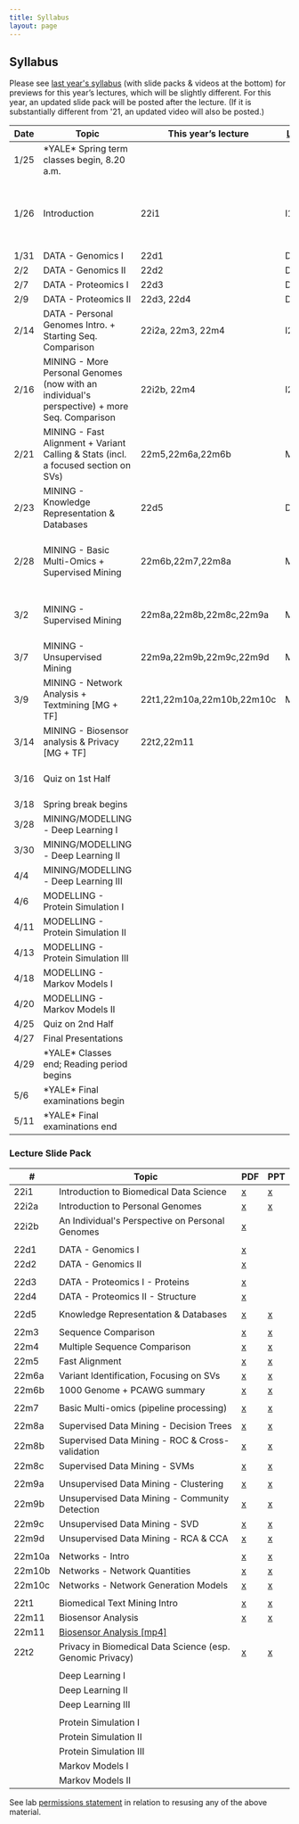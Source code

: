 ```yaml
---
title: Syllabus
layout: page
---
```



## Syllabus


Please see [last year's syllabus](http://cbb752b21.gersteinlab.org/syllabus) (with slide packs & videos at the bottom) for previews for this year’s lectures, which will be slightly different. For this year, an updated slide pack will be posted after the lecture. (If it is substantially different from '21, an updated video will also be posted.)

| Date | Topic                                                                                        | This year’s lecture       | [Last year’s lecture](http://cbb752b21.gersteinlab.org/syllabus) | Comment                                                                                                   |
| ---- | -------------------------------------------------------------------------------------------- | ------------------------- | ---------------------------------------------------------------- | --------------------------------------------------------------------------------------------------------- |
| 1/25 | \*YALE\* Spring term classes begin, 8.20 a.m.                                                |                           |                                                                  |                                                                                                           |
| 1/26 | Introduction                                                                                 | 22i1                      | I1                                                               | l1 took ~45'. Rest going over syllabus                                                                    |
| 1/31 | DATA - Genomics I                                                                            | 22d1                      | D1                                                               |                                                                                                           |
| 2/2  | DATA - Genomics II                                                                           | 22d2                      | D2                                                               |                                                                                                           |
| 2/7  | DATA - Proteomics I                                                                          | 22d3                      | D3                                                               |                                                                                                           |
| 2/9  | DATA - Proteomics II                                                                         | 22d3, 22d4                | D4                                                               |                                                                                                           |
| 2/14 | DATA - Personal Genomes Intro. + Starting Seq. Comparison                                    | 22i2a, 22m3, 22m4         | I2a,M3,M4                                                        |                                                                                                           |
| 2/16 | MINING - More Personal Genomes (now with an individual's perspective) + more Seq. Comparison | 22i2b, 22m4               | I2b,M4                                                           |                                                                                                           |
| 2/21 | MINING - Fast Alignment + Variant Calling & Stats (incl. a focused section on SVs)           | 22m5,22m6a,22m6b          | M5,M6a                                                           | Stopped in 22m6b before PCAWG section                                                                     |
| 2/23 | MINING - Knowledge Representation & Databases                                                | 22d5                      | D5                                                               |                                                                                                           |
| 2/28 | MINING - Basic Multi-Omics + Supervised Mining                                               | 22m6b,22m7,22m8a          | M6b, M7,M8a                                                      | Stopped in 22m8a before decision trees                                                                    |
| 3/2  | MINING - Supervised Mining                                                                   | 22m8a,22m8b,22m8c,22m9a   | M8a,M8b,M8c,M9a                                                  | Stopped in 22m9a, almost at end                                                                           |
| 3/7  | MINING - Unsupervised Mining                                                                 | 22m9a,22m9b,22m9c,22m9d   | M9a,M9b,M9c,M9d                                                  |                                                                                                           |
| 3/9  | MINING - Network Analysis + Textmining \[MG + TF\]                                           | 22t1,22m10a,22m10b,22m10c | M10a,M10b,M10c                                                   |                                                                                                           |
| 3/14 | MINING - Biosensor analysis & Privacy \[MG + TF\]                                            | 22t2,22m11                |                                                                  |                                                                                                           |
| 3/16 | Quiz on 1st Half                                                                             |                           |                                                                  | [quiz 1 study guide](http://files2.gersteinlab.org/public-docs/2022/03.10/Cbb752b22_Quiz1_studyguide.pdf) |
| 3/18 | Spring break begins                                                                          |                           |                                                                  |                                                                                                           |
| 3/28 | MINING/MODELLING - Deep Learning I                                                           |                           |                                                                  |                                                                                                           |
| 3/30 | MINING/MODELLING - Deep Learning II                                                          |                           |                                                                  |                                                                                                           |
| 4/4  | MINING/MODELLING - Deep Learning III                                                         |                           |                                                                  |                                                                                                           |
| 4/6  | MODELLING - Protein Simulation I                                                             |                           |                                                                  |                                                                                                           |
| 4/11 | MODELLING - Protein Simulation II                                                            |                           |                                                                  |                                                                                                           |
| 4/13 | MODELLING - Protein Simulation III                                                           |                           |                                                                  |                                                                                                           |
| 4/18 | MODELLING - Markov Models I                                                                  |                           |                                                                  |                                                                                                           |
| 4/20 | MODELLING - Markov Models II                                                                 |                           |                                                                  |                                                                                                           |
| 4/25 | Quiz on 2nd Half                                                                             |                           |                                                                  |                                                                                                           |
| 4/27 | Final Presentations                                                                          |                           |                                                                  |                                                                                                           |
| 4/29 | \*YALE\* Classes end; Reading period begins                                                  |                           |                                                                  |                                                                                                           |
| 5/6  | \*YALE\* Final examinations begin                                                            |                           |                                                                  |                                                                                                           |
| 5/11 | \*YALE\* Final examinations end                                                              |                           |                                                                  |                                                                                                           |

### Lecture Slide Pack

| #      | Topic                                                                                                                    | PDF                                                                                                                              | PPT                                                                                                                              |
| ------ | ------------------------------------------------------------------------------------------------------------------------ | -------------------------------------------------------------------------------------------------------------------------------- | -------------------------------------------------------------------------------------------------------------------------------- |
| 22i1   | Introduction to Biomedical Data Science                                                                                  | [x](http://files2.gersteinlab.org/public-docs/2022/01.31/cbb752-MG-spr22-22i1-biomed-datasci-intro.pdf)                          | [x](http://files2.gersteinlab.org/public-docs/2022/01.31/cbb752-MG-spr22-22i1-biomed-datasci-intro.ppt)                          |
| 22i2a  | Introduction to Personal Genomes                                                                                         | [x](http://files2.gersteinlab.org/public-docs/2022/03.01/MG_lectures/22i2a--cbb752-personalgenomes-intro.pdf)                    | [x](http://files2.gersteinlab.org/public-docs/2022/03.01/MG_lectures/22i2a--cbb752-personalgenomes-intro.pptx)                   |
| 22i2b  | An Individual's Perspective on Personal Genomes                                                                          | [x](http://files2.gersteinlab.org/public-docs/2022/02.21/Zimmer_MBB_452_genome_talk_2022.pdf)                                    |                                                                                                                                  |
|        |                                                                                                                          |                                                                                                                                  |                                                                                                                                  |
| 22d1   | DATA - Genomics I                                                                                                        | [x](http://files2.gersteinlab.org/public-docs/2022/01.31/220131_Genomics_I_handout_version.pdf)                                  |                                                                                                                                  |
| 22d2   | DATA - Genomics II                                                                                                       | [x](http://files2.gersteinlab.org/public-docs/2022/02.02/220202_Genomics_II.pdf)                                                 |                                                                                                                                  |
|        |                                                                                                                          |                                                                                                                                  |                                                                                                                                  |
| 22d3   | DATA - Proteomics I - Proteins                                                                                           | [x](http://files2.gersteinlab.org/public-docs/2022/02.09/CBB_752_2022_Rinehart_Proteins.pdf)                                     |                                                                                                                                  |
| 22d4   | DATA - Proteomics II - Structure                                                                                         | [x](http://files2.gersteinlab.org/public-docs/2022/02.09/CBB_752_Rinehart_Structure_2022.pdf)                                    |                                                                                                                                  |
|        |                                                                                                                          |                                                                                                                                  |                                                                                                                                  |
| 22d5   | Knowledge Representation & Databases                                                                                     | [x](http://files2.gersteinlab.org/public-docs/2022/02.23/Database_KB_Cheung_2_23_22.pdf)                                         | [x](http://files2.gersteinlab.org/public-docs/2022/02.23/Database_KB_Cheung_2_23_22.pptx)                                        |
|        |                                                                                                                          |                                                                                                                                  |                                                                                                                                  |
| 22m3   | Sequence Comparison                                                                                                      | [x](http://files2.gersteinlab.org/public-docs/2022/03.01/MG_lectures/22m3--cbb752-MG-spr22-seqcmp.pdf)                           | [x](http://files2.gersteinlab.org/public-docs/2022/03.01/MG_lectures/22m3--cbb752-MG-spr22-seqcmp.ppt)                           |
| 22m4   | Multiple Sequence Comparison                                                                                             | [x](http://files2.gersteinlab.org/public-docs/2022/03.01/MG_lectures/22m4--cbb752-MG-spr22-multiseq.pdf)                         | [x](http://files2.gersteinlab.org/public-docs/2022/03.01/MG_lectures/22m4--cbb752-MG-spr22-multiseq.ppt)                         |
| 22m5   | Fast Alignment                                                                                                           | [x](http://files2.gersteinlab.org/public-docs/2022/03.01/MG_lectures/22m5--cbb752-MG-spr22-fastalign.pdf)                        | [x](http://files2.gersteinlab.org/public-docs/2022/03.01/MG_lectures/22m5--cbb752-MG-spr22-fastalign.ppt)                        |
| 22m6a  | Variant Identification, Focusing on SVs                                                                                  | [x](http://files2.gersteinlab.org/public-docs/2022/03.01/MG_lectures/22m6a--cbb752-MG-spr22-SNVs-SVs.pdf)                        | [x](http://files2.gersteinlab.org/public-docs/2022/03.01/MG_lectures/22m6a--cbb752-MG-spr22-SNVs-SVs.pptx)                       |
| 22m6b  | 1000 Genome + PCAWG summary                                                                                              | [x](http://files2.gersteinlab.org/public-docs/2022/03.01/MG_lectures/22m6b---cbb752-MG-spr22-1000G-PCAWG.pdf)                    | [x](http://files2.gersteinlab.org/public-docs/2022/03.01/MG_lectures/22m6b---cbb752-MG-spr22-1000G-PCAWG.pptx)                   |
|        |                                                                                                                          |                                                                                                                                  |                                                                                                                                  |
| 22m7   | Basic Multi-omics (pipeline processing)                                                                                  | [x](http://files2.gersteinlab.org/public-docs/2022/03.01/MG_lectures/22m7--cbb752-MG-spr22-multi-omics.pdf)                      | [x](http://files2.gersteinlab.org/public-docs/2022/03.01/MG_lectures/22m7--cbb752-MG-spr22-multi-omics.pptx)                     |
|        |                                                                                                                          |                                                                                                                                  |                                                                                                                                  |
| 22m8a  | Supervised Data Mining - Decision Trees                                                                                  | [x](http://files2.gersteinlab.org/public-docs/2022/03.03/22m8a--cbb752-MG-spr22-datamining-supervised-decisiontrees.pdf)         | [x](http://files2.gersteinlab.org/public-docs/2022/03.03/22m8a--cbb752-MG-spr22-datamining-supervised-decisiontrees.ppt)         |
| 22m8b  | Supervised Data Mining - ROC & Cross-validation                                                                          | [x](http://files2.gersteinlab.org/public-docs/2022/03.03/22m8b--cbb752-MG-spr22-datamining-supervised-ROCs-Cross-validation.pdf) | [x](http://files2.gersteinlab.org/public-docs/2022/03.03/22m8b--cbb752-MG-spr22-datamining-supervised-ROCs-Cross-validation.ppt) |
| 22m8c  | Supervised Data Mining - SVMs                                                                                            | [x](http://files2.gersteinlab.org/public-docs/2022/03.03/22m8c--cbb752-mg-spr22-datamining-supervised-SVMs.pdf)                  | [x](http://files2.gersteinlab.org/public-docs/2022/03.03/22m8c--cbb752-mg-spr22-datamining-supervised-SVMs.ppt)                  |
|        |                                                                                                                          |                                                                                                                                  |                                                                                                                                  |
| 22m9a  | Unsupervised Data Mining - Clustering                                                                                    | [x](http://files2.gersteinlab.org/public-docs/2022/03.03/22m9a--cbb752-MG-spr22-datamining-unsupervised--clustering.pdf)         | [x](http://files2.gersteinlab.org/public-docs/2022/03.03/22m9a--cbb752-MG-spr22-datamining-unsupervised--clustering.pptx)        |
| 22m9b  | Unsupervised Data Mining - Community Detection                                                                           | [x](http://files2.gersteinlab.org/public-docs/2022/03.10/22m9b--cbb752-MG-datamining-unsupervised--community-detection.pdf)      | [x](http://files2.gersteinlab.org/public-docs/2022/03.10/22m9b--cbb752-MG-datamining-unsupervised--community-detection.pptx)     |
| 22m9c  | Unsupervised Data Mining - SVD                                                                                           | [x](http://files2.gersteinlab.org/public-docs/2022/03.10/22m9c--cbb752-MG-datamining-unsupervised--SVD..pdf)                     | [x](http://files2.gersteinlab.org/public-docs/2022/03.10/22m9c--cbb752-MG-datamining-unsupervised--SVD..pptx)                    |
| 22m9d  | Unsupervised Data Mining - RCA & CCA                                                                                     | [x](http://files2.gersteinlab.org/public-docs/2022/03.10/22m9d--cbb752-MG-spr22-datamining-unsupervised--rca-cca.pdf)            | [x](http://files2.gersteinlab.org/public-docs/2022/03.10/22m9d--cbb752-MG-spr22-datamining-unsupervised--rca-cca.pptx)           |
|        |                                                                                                                          |                                                                                                                                  |                                                                                                                                  |
| 22m10a | Networks - Intro                                                                                                         | [x](http://files2.gersteinlab.org/public-docs/2022/03.10/22m10a--cbb752-MG-networks-intro.pdf)                                   | [x](http://files2.gersteinlab.org/public-docs/2022/03.10/22m10a--cbb752-MG-networks-intro.ppt)                                   |
| 22m10b | Networks - Network Quantities                                                                                            | [x](http://files2.gersteinlab.org/public-docs/2022/03.10/22m10b--cbb752-MG-network-quantities.pdf)                               | [x](http://files2.gersteinlab.org/public-docs/2022/03.10/22m10b--cbb752-MG-network-quantities.ppt)                               |
| 22m10c | Networks - Network Generation Models                                                                                     | [x](http://files2.gersteinlab.org/public-docs/2022/03.10/22m10c--cbb752-MG-network-generation.pdf)                               | [x](http://files2.gersteinlab.org/public-docs/2022/03.10/22m10c--cbb752-MG-network-generation.ppt)                               |
|        |                                                                                                                          |                                                                                                                                  |                                                                                                                                  |
| 22t1   | Biomedical Text Mining Intro                                                                                             | [x](http://files2.gersteinlab.org/public-docs/2022/03.09/cbb752b22_textmining.pdf)                                               | [x](http://files2.gersteinlab.org/public-docs/2022/03.10/cbb752b22_textmining.pptx)                                              |
| 22m11  | Biosensor Analysis                                                                                                       | [x](http://files2.gersteinlab.org/public-docs/2022/03.14/22m11--cbb752-MG-spr22-biosensors.pdf)                                  | [x](http://files2.gersteinlab.org/public-docs/2022/03.14/22m11--cbb752-MG-spr22-biosensors.pptx)                                 |
| 22m11  | [Biosensor Analysis \[mp4\]](http://files2.gersteinlab.org/public-docs/2022/03.14/22m11--cbb752-MG-spr22-biosensors.mp4) |                                                                                                                                  |                                                                                                                                  |
| 22t2   | Privacy in Biomedical Data Science (esp. Genomic Privacy)                                                                | [x](http://files2.gersteinlab.org/public-docs/2022/03.14/PrivacyCyberbiosecurity_cbb752b22_EN.pdf)                               | [x](http://files2.gersteinlab.org/public-docs/2022/03.14/PrivacyCyberbiosecurity_cbb752b22_EN.pptx)                              |
|        |                                                                                                                          |                                                                                                                                  |                                                                                                                                  |
|        | Deep Learning I                                                                                                          |                                                                                                                                  |                                                                                                                                  |
|        | Deep Learning II                                                                                                         |                                                                                                                                  |                                                                                                                                  |
|        | Deep Learning III                                                                                                        |                                                                                                                                  |                                                                                                                                  |
|        |                                                                                                                          |                                                                                                                                  |                                                                                                                                  |
|        | Protein Simulation I                                                                                                     |                                                                                                                                  |                                                                                                                                  |
|        | Protein Simulation II                                                                                                    |                                                                                                                                  |                                                                                                                                  |
|        | Protein Simulation III                                                                                                   |                                                                                                                                  |                                                                                                                                  |
|        | Markov Models I                                                                                                          |                                                                                                                                  |                                                                                                                                  |
|        | Markov Models II                                                                                                         |                                                                                                                                  |                                                                                                                                  |

See lab [permissions statement](https://sites.gersteinlab.org/permissions/) in relation to resusing any of the above material.
